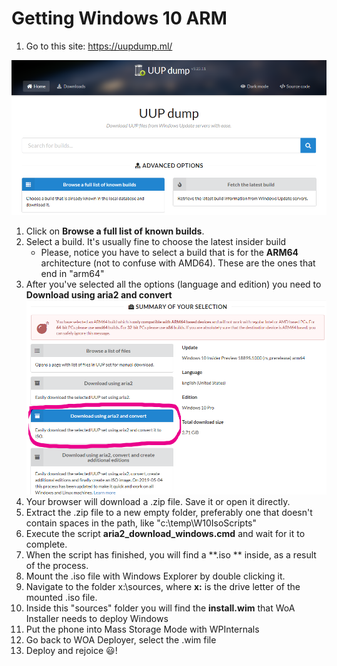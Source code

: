 ﻿# Getting Windows 10 ARM
1. Go to this site: https://uupdump.ml/

 ![Site](GetWoa-Site.png)

1. Click on **Browse a full list of known builds**. 
1. Select a build. It's usually fine to choose the latest insider build
	* Please, notice you have to select a build that is for the **ARM64** architecture (not to confuse with AMD64). These are the ones that end in "arm64"	 
1. After you've selected all the options (language and edition) you need to **Download using aria2 and convert** 
![Download script](GetWoa-DownloadScript.png)
1. Your browser will download a .zip file. Save it or open it directly.
1. Extract the .zip file to a new empty folder, preferably one that doesn't contain spaces in the path, like "c:\temp\W10IsoScripts"
1. Execute the script **aria2_download_windows.cmd** and wait for it to complete.
1. When the script has finished, you will find a **.iso ** inside, as a result of the process.
1. Mount the .iso file with Windows Explorer by double clicking it.
1. Navigate to the folder x:\sources, where **x:** is the drive letter of the mounted .iso file.
1. Inside this "sources" folder you will find the **install.wim** that WoA Installer needs to deploy Windows
1. Put the phone into Mass Storage Mode with WPInternals
1. Go back to WOA Deployer, select the .wim file
1. Deploy and rejoice 😃!
